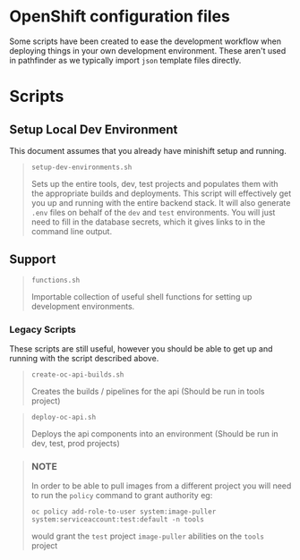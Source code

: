 # OpenShift configuration files

Some scripts have been created to ease the development workflow when deploying things in your own development environment.  These aren't used in pathfinder as we typically import `json` template files directly.


# Scripts 

## Setup Local Dev Environment
This document assumes that you already have minishift setup and running.

> `setup-dev-environments.sh`
>
> Sets up the entire tools, dev, test projects and populates them with the appropriate builds and deployments.  This script will effectively get you up and running with the entire backend stack.  It will also generate `.env` files on behalf of the `dev` and `test` environments.  You will just need to fill in the database secrets, which it gives links to in the command line output.

## Support

> `functions.sh`
>
> Importable collection of useful shell functions for setting up development environments.

### Legacy Scripts
These scripts are still useful, however you should be able to get up and running with the script described above.

> `create-oc-api-builds.sh`
>
> Creates the builds / pipelines for the api (Should be run in tools project)
  
> `deploy-oc-api.sh`
>
> Deploys the api components into an environment (Should be run in dev, test, prod projects)

> ### NOTE 
> In order to be able to pull images from a different project you will need to run the `policy` command to grant authority eg:
>
> `oc policy add-role-to-user system:image-puller system:serviceaccount:test:default -n tools`
> 
> would grant the `test` project `image-puller` abilities on the `tools` project